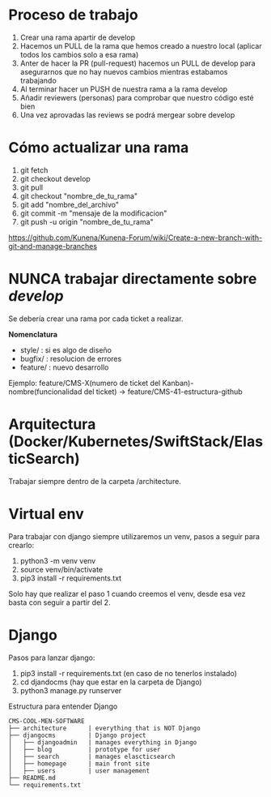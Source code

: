 # Proceso de trabajo
  1. Crear una rama apartir de develop
  2. Hacemos un PULL de la rama que hemos creado a nuestro local (aplicar todos los cambios solo a esa rama)
  3. Anter de hacer la PR (pull-request) hacemos un PULL de develop para asegurarnos que no hay nuevos cambios mientras estabamos trabajando
  4. Al terminar hacer un PUSH de nuestra rama a la rama develop
  5. Añadir reviewers (personas) para comprobar que nuestro código esté bien
  6. Una vez aprovadas las reviews se podrá mergear sobre develop 

# Cómo actualizar una rama
  1. git fetch
  2. git checkout develop
  3. git pull
  4. git checkout "nombre_de_tu_rama"
  5. git add "nombre_del_archivo"
  6. git commit -m "mensaje de la modificacion"
  7. git push -u origin "nombre_de_tu_rama"
  
  https://github.com/Kunena/Kunena-Forum/wiki/Create-a-new-branch-with-git-and-manage-branches

# NUNCA trabajar directamente sobre *develop*

Se debería crear una rama por cada ticket a realizar.

**Nomenclatura**

- style/ : si es algo de diseño
- bugfix/ : resolucion de errores
- feature/ : nuevo desarrollo

Ejemplo: feature/CMS-X(numero de ticket del Kanban)-nombre(funcionalidad del ticket) -> feature/CMS-41-estructura-github

# Arquitectura (Docker/Kubernetes/SwiftStack/ElasticSearch)

Trabajar siempre dentro de la carpeta /architecture.

# Virtual env

Para trabajar con django siempre utilizaremos un venv, pasos a seguir para crearlo:

  1. python3 -m venv venv
  2. source venv/bin/activate
  3. pip3 install -r requirements.txt

Solo hay que realizar el paso 1 cuando creemos el venv, desde esa vez basta con seguir a partir del 2.

# Django

Pasos para lanzar django:

  1. pip3 install -r requirements.txt (en caso de no tenerlos instalado)
  2. cd djandocms (hay que estar en la carpeta de Django)
  3. python3 manage.py runserver

Estructura para entender Django

    CMS-COOL-MEN-SOFTWARE
    ├── architecture      | everything that is NOT Django
    ├── djangocms         | Django project
    │   ├── djangoadmin   | manages everything in Django
    │   ├── blog          | prototype for user
    │   ├── search        | manages elascticsearch
    │   ├── homepage      | main front site
    │   ├── users         | user management
    ├── README.md
    └── requirements.txt
